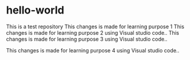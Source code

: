 # hello-world
This is a test repository
This changes is made for learning purpose 1
This changes is made for learning purpose 2 using Visual studio code..
This changes is made for learning purpose 3 using Visual studio code..

This changes is made for learning purpose 4 using Visual studio code..
